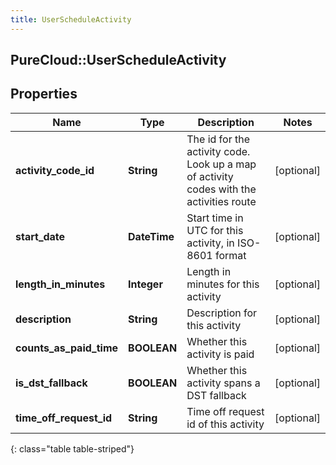 ```yaml
---
title: UserScheduleActivity
---
```

## PureCloud::UserScheduleActivity

## Properties

|Name | Type | Description | Notes|
|------------ | ------------- | ------------- | -------------|
| **activity_code_id** | **String** | The id for the activity code.  Look up a map of activity codes with the activities route | [optional] |
| **start_date** | **DateTime** | Start time in UTC for this activity, in ISO-8601 format | [optional] |
| **length_in_minutes** | **Integer** | Length in minutes for this activity | [optional] |
| **description** | **String** | Description for this activity | [optional] |
| **counts_as_paid_time** | **BOOLEAN** | Whether this activity is paid | [optional] |
| **is_dst_fallback** | **BOOLEAN** | Whether this activity spans a DST fallback | [optional] |
| **time_off_request_id** | **String** | Time off request id of this activity | [optional] |
{: class="table table-striped"}


